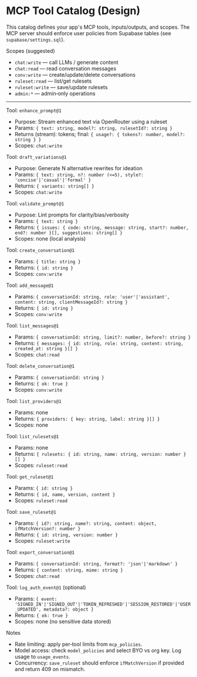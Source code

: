 # MCP Tool Catalog (Design)

This catalog defines your app's MCP tools, inputs/outputs, and scopes. The MCP server should enforce user policies from Supabase tables (see `supabase/settings.sql`).

Scopes (suggested)
- `chat:write` — call LLMs / generate content
- `chat:read` — read conversation messages
- `conv:write` — create/update/delete conversations
- `ruleset:read` — list/get rulesets
- `ruleset:write` — save/update rulesets
- `admin:*` — admin‑only operations

---

Tool: `enhance_prompt@1`
- Purpose: Stream enhanced text via OpenRouter using a ruleset
- Params: `{ text: string, model?: string, rulesetId?: string }`
- Returns (stream): tokens; final: `{ usage?: { tokens?: number, model?: string } }`
- Scopes: `chat:write`

Tool: `draft_variations@1`
- Purpose: Generate N alternative rewrites for ideation
- Params: `{ text: string, n?: number (<=5), style?: 'concise'|'casual'|'formal' }`
- Returns: `{ variants: string[] }`
- Scopes: `chat:write`

Tool: `validate_prompt@1`
- Purpose: Lint prompts for clarity/bias/verbosity
- Params: `{ text: string }`
- Returns: `{ issues: { code: string, message: string, start?: number, end?: number }[], suggestions: string[] }`
- Scopes: none (local analysis)

Tool: `create_conversation@1`
- Params: `{ title: string }`
- Returns: `{ id: string }`
- Scopes: `conv:write`

Tool: `add_message@1`
- Params: `{ conversationId: string, role: 'user'|'assistant', content: string, clientMessageId?: string }`
- Returns: `{ id: string }`
- Scopes: `conv:write`

Tool: `list_messages@1`
- Params: `{ conversationId: string, limit?: number, before?: string }`
- Returns: `{ messages: { id: string, role: string, content: string, created_at: string }[] }`
- Scopes: `chat:read`

Tool: `delete_conversation@1`
- Params: `{ conversationId: string }`
- Returns: `{ ok: true }`
- Scopes: `conv:write`

Tool: `list_providers@1`
- Params: none
- Returns: `{ providers: { key: string, label: string }[] }`
- Scopes: none

Tool: `list_rulesets@1`
- Params: none
- Returns: `{ rulesets: { id: string, name: string, version: number }[] }`
- Scopes: `ruleset:read`

Tool: `get_ruleset@1`
- Params: `{ id: string }`
- Returns: `{ id, name, version, content }`
- Scopes: `ruleset:read`

Tool: `save_ruleset@1`
- Params: `{ id?: string, name?: string, content: object, ifMatchVersion?: number }`
- Returns: `{ id: string, version: number }`
- Scopes: `ruleset:write`

Tool: `export_conversation@1`
- Params: `{ conversationId: string, format?: 'json'|'markdown' }`
- Returns: `{ content: string, mime: string }`
- Scopes: `chat:read`

Tool: `log_auth_event@1` (optional)
- Params: `{ event: 'SIGNED_IN'|'SIGNED_OUT'|'TOKEN_REFRESHED'|'SESSION_RESTORED'|'USER_UPDATED', metadata?: object }`
- Returns: `{ ok: true }`
- Scopes: none (no sensitive data stored)

Notes
- Rate limiting: apply per‑tool limits from `mcp_policies`.
- Model access: check `model_policies` and select BYO vs org key. Log usage to `usage_events`.
- Concurrency: `save_ruleset` should enforce `ifMatchVersion` if provided and return 409 on mismatch.

